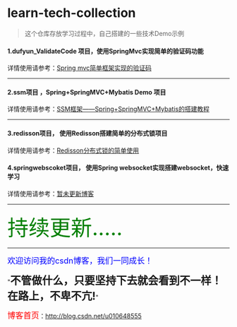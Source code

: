 # learn-tech-collection

> 这个仓库存放学习过程中，自己搭建的一些技术Demo示例

<h4>1.dufyun_ValidateCode 项目，使用SpringMvc实现简单的验证码功能</h4>
	
详情使用请参考：<a href="http://blog.csdn.net/u010648555/article/details/52261050" target="_blank">Spring mvc简单框架实现的验证码</a>

----------

<h4>2.ssm项目 ，Spring+SpringMVC+Mybatis Demo 项目</h4>
详情使用请参考：<a href="http://blog.csdn.net/u010648555/article/details/56021211" target="_blank">SSM框架——Spring+SpringMVC+Mybatis的搭建教程</a>

----------
<h4>3.redisson项目，	使用Redisson搭建简单的分布式锁项目</h4>
详情使用请参考：<a href="http://blog.csdn.net/u010648555/article/details/70139541" target="_blank">Redisson分布式锁的简单使用</a>


<h4>4.springwebscoket项目，	使用Spring websocket实现搭建websocket，快速学习</h4>
详情使用请参考：<a href="" target="_blank">暂未更新博客</a>

----------
<font size='12' color='green'>持续更新.....</font>

----------


<font size=4 color=blue>欢迎访问我的csdn博客，我们一同成长！</font>

"<font size=5>**不管做什么，只要坚持下去就会看到不一样！在路上，不卑不亢!**</font>"

<font size=4 color=red> 博客首页</font>：<a href="http://blog.csdn.net/u010648555" target="_blank">http://blog.csdn.net/u010648555</a>